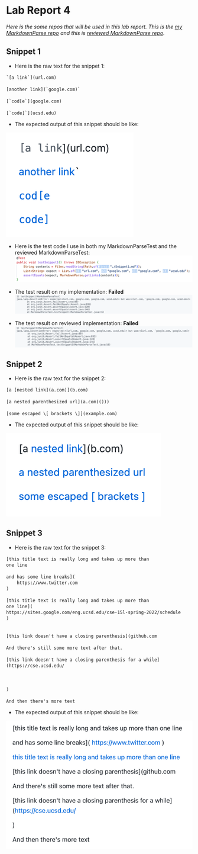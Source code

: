 # Lab Report 4

*Here is the some repos that will be used in this lab report. This is the [my MarkdownParse repo](https://github.com/Meng-zmy/markdown-parser-new.git) and this is [reviewed MarkdownParse repo](https://github.com/ima-quack/markdown-parser.git).*

## Snippet 1

- Here is the raw text for the snippet 1:
```
`[a link`](url.com)

[another link](`google.com)`

[`cod[e`](google.com)

[`code]`](ucsd.edu)
```

- The expected output of this snippet should be like: 

![image](snip1.png)

- Here is the test code I use in both my MarkdownParseTest and the reviewed MarkdownParseTest:
![image](test1.png)

- The test result on my implementation: **Failed**
![image](myfail1.png)

- The test result on reviewed implementation: **Failed**
![iamge](otherfail1.png)


## Snippet 2

- Here is the raw text for the snippet 2:
```
[a [nested link](a.com)](b.com)

[a nested parenthesized url](a.com(()))

[some escaped \[ brackets \]](example.com)
```

- The expected output of this snippet should be like:

![image](snip2.png)


## Snippet 3

- Here is the raw text for the snippet 3:
```
[this title text is really long and takes up more than 
one line

and has some line breaks](
    https://www.twitter.com
)

[this title text is really long and takes up more than 
one line](
https://sites.google.com/eng.ucsd.edu/cse-15l-spring-2022/schedule
)


[this link doesn't have a closing parenthesis](github.com

And there's still some more text after that.

[this link doesn't have a closing parenthesis for a while](https://cse.ucsd.edu/



)

And then there's more text
```

- The expected output of this snippet should be like:

![image](snip3.png)

